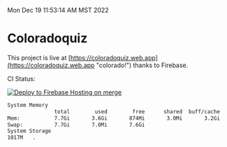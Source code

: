 Mon Dec 19 11:53:14 AM MST 2022

# Coloradoquiz


This project is live at [https://coloradoquiz.web.app](https://coloradoquiz.web.app "colorado!") thanks to Firebase.

CI Status: 

[![Deploy to Firebase Hosting on merge](https://github.com/teamkushal/coloradoquiz/actions/workflows/firebase-hosting-merge.yml/badge.svg)](https://github.com/teamkushal/coloradoquiz/actions/workflows/firebase-hosting-merge.yml)

```bash
System Memory
               total        used        free      shared  buff/cache   available
Mem:           7.7Gi       3.6Gi       874Mi       3.0Mi       3.2Gi       3.8Gi
Swap:          7.7Gi       7.0Mi       7.6Gi
System Storage
1017M	.
```
```bash
